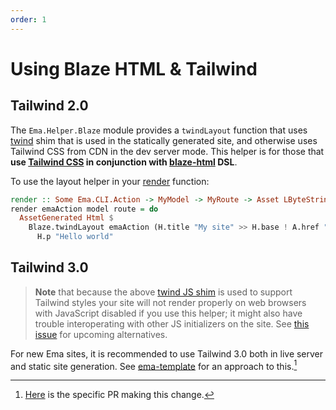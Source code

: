 ```yaml
---
order: 1
---
```

# Using Blaze HTML & Tailwind

## Tailwind 2.0

The `Ema.Helper.Blaze` module provides a `twindLayout` function that uses [twind](https://twind.dev/) shim that is used in the statically generated site, and otherwise uses Tailwind CSS from CDN in the dev server mode. This helper is for those that **use [Tailwind CSS](https://tailwindcss.com/) in conjunction with [blaze-html](https://hackage.haskell.org/package/blaze-html) DSL**.

To use the layout helper in your [render](guide/render.md) function:

```haskell
render :: Some Ema.CLI.Action -> MyModel -> MyRoute -> Asset LByteString
render emaAction model route = do
  AssetGenerated Html $ 
    Blaze.twindLayout emaAction (H.title "My site" >> H.base ! A.href "/") $ do 
      H.p "Hello world"
```


## Tailwind 3.0 

> **Note** that because the above [twind JS shim](https://twind.dev/handbook/the-shim.html) is used to support Tailwind styles your site will not render properly on web browsers with JavaScript disabled if you use this helper; it might also have trouble interoperating with other JS initializers on the site. See [this issue](https://github.com/srid/ema/issues/20) for upcoming alternatives.

For new Ema sites, it is recommended to use Tailwind 3.0 both in live server and static site generation. See [ema-template](https://github.com/srid/ema-template) for an approach to this.[^pr]

[^pr]: [Here](https://github.com/srid/ema-template/pull/16) is the specific PR making this change.
